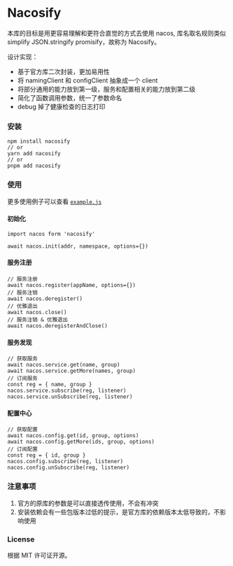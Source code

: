 # Nacosify

本库的目标是用更容易理解和更符合直觉的方式去使用 nacos, 库名取名规则类似 simplify JSON.stringify promisify，故称为 Nacosify。

设计实现：
- 基于官方库二次封装，更加易用性
- 将 namingClient 和 configClient 抽象成一个 client
- 将部分通用的能力放到第一级，服务和配置相关的能力放到第二级
- 简化了函数调用参数，统一了参数命名
- debug 掉了健康检查的日志打印

### 安装

```
npm install nacosify
// or
yarn add nacosify
// or
pnpm add nacosify
```

### 使用

更多使用例子可以查看 [`example.js`](./example.js)

#### 初始化

```
import nacos form 'nacosify'

await nacos.init(addr, namespace, options={})
```

#### 服务注册

```
// 服务注册
await nacos.register(appName, options={})
// 服务注销
await nacos.deregister()
// 优雅退出
await nacos.close()
// 服务注销 & 优雅退出
await nacos.deregisterAndClose()
```

#### 服务发现

```
// 获取服务
await nacos.service.get(name, group)
await nacos.service.getMore(names, group)
// 订阅服务
const reg = { name, group }
nacos.service.subscribe(reg, listener)
nacos.service.unSubscribe(reg, listener)
```

#### 配置中心

```
// 获取配置
await nacos.config.get(id, group, options)
await nacos.config.getMore(ids, group, options)
// 订阅配置
const reg = { id, group }
nacos.config.subscribe(reg, listener)
nacos.config.unSubscribe(reg, listener)
```

### 注意事项

1. 官方的原库的参数是可以直接透传使用，不会有冲突
2. 安装依赖会有一些包版本过低的提示，是官方库的依赖版本太低导致的，不影响使用

### License

根据 MIT 许可证开源。
